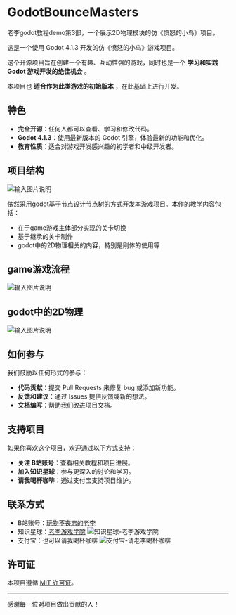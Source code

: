 # GodotBounceMasters

老李godot教程demo第3部，一个展示2D物理模块的仿《愤怒的小鸟》项目。

这是一个使用 Godot 4.1.3 开发的仿《愤怒的小鸟》游戏项目。

这个开源项目旨在创建一个有趣、互动性强的游戏，同时也是一个 **学习和实践 Godot 游戏开发的绝佳机会** 。

本项目也 **适合作为此类游戏的初始版本** ，在此基础上进行开发。

## 特色

- **完全开源**：任何人都可以查看、学习和修改代码。
- **Godot 4.1.3**：使用最新版本的 Godot 引擎，体验最新的功能和优化。
- **教育性质**：适合对游戏开发感兴趣的初学者和中级开发者。

## 项目结构
![输入图片说明](docs/game.png)

依然采用godot基于节点设计节点树的方式开发本游戏项目。本作的教学内容包括：
- 在于game游戏主体部分实现的关卡切换
- 基于继承的关卡制作
- godot中的2D物理相关的内容，特别是刚体的使用等

## game游戏流程

![输入图片说明](docs/game_state.png)

## godot中的2D物理

![输入图片说明](docs/CollisionObject2D.drawio.png)

## 如何参与

我们鼓励以任何形式的参与：

- **代码贡献**：提交 Pull Requests 来修复 bug 或添加新功能。
- **反馈和建议**：通过 Issues 提供反馈或新的想法。
- **文档编写**：帮助我们改进项目文档。

## 支持项目

如果你喜欢这个项目，欢迎通过以下方式支持：

- **关注 B站账号**：查看相关教程和项目进展。
- **加入知识星球**：参与更深入的讨论和学习。
- **请我喝杯咖啡**：通过支付宝支持项目维护。

## 联系方式

- B站账号：[玩物不丧志的老李](https://space.bilibili.com/8618918)
- 知识星球：[老李游戏学院](https://wx.zsxq.com/dweb2/index/group/28885154818841)
![知识星球-老李游戏学院](docs/%E8%80%81%E6%9D%8E%E6%B8%B8%E6%88%8F%E5%AD%A6%E9%99%A2-%E7%9F%A5%E8%AF%86%E6%98%9F%E7%90%83.jpg)
- 支付宝：也可以请我喝杯咖啡
![支付宝-请老李喝杯咖啡](docs/%E6%94%AF%E4%BB%98%E5%AE%9D%E6%94%B6%E6%AC%BE%E7%A0%81.jpg)

## 许可证

本项目遵循 [MIT 许可证](LICENSE)。

---

感谢每一位对项目做出贡献的人！



